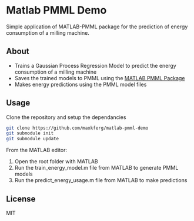 # Matlab PMML Demo
Simple application of MATLAB-PMML package for the prediction of energy consumption of a milling machine. 

## About
* Trains a Gaussian Process Regression Model to predict the energy consumption of a milling machine
* Saves the trained models to PMML using the [MATLAB PMML Package](https://github.com/maxkferg/matlab-pmml)
* Makes energy predictions using the PMML model files

## Usage
Clone the repository and setup the dependancies
```sh
git clone https://github.com/maxkferg/matlab-pmml-demo
git submodule init
git submodule update
```

From the MATLAB editor:

1. Open the root folder with MATLAB
2. Run the train_energy_model.m file from MATLAB to generate PMML models
3. Run the predict_energy_usage.m file from MATLAB to make predictions

## License
MIT

